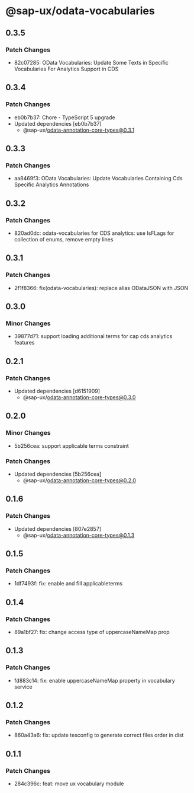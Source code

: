 # @sap-ux/odata-vocabularies

## 0.3.5

### Patch Changes

-   82c07285: OData Vocabularies: Update Some Texts in Specific Vocabularies For Analytics Support in CDS

## 0.3.4

### Patch Changes

-   eb0b7b37: Chore - TypeScript 5 upgrade
-   Updated dependencies [eb0b7b37]
    -   @sap-ux/odata-annotation-core-types@0.3.1

## 0.3.3

### Patch Changes

-   aa8469f3: OData Vocabularies: Update Vocabularies Containing Cds Specific Analytics Annotations

## 0.3.2

### Patch Changes

-   820ad0dc: odata-vocabularies for CDS analytics: use IsFLags for collection of enums, remove empty lines

## 0.3.1

### Patch Changes

-   2f1f8366: fix(odata-vocabularies): replace alias ODataJSON with JSON

## 0.3.0

### Minor Changes

-   39877d71: support loading additional terms for cap cds analytics features

## 0.2.1

### Patch Changes

-   Updated dependencies [d6151909]
    -   @sap-ux/odata-annotation-core-types@0.3.0

## 0.2.0

### Minor Changes

-   5b256cea: support applicable terms constraint

### Patch Changes

-   Updated dependencies [5b256cea]
    -   @sap-ux/odata-annotation-core-types@0.2.0

## 0.1.6

### Patch Changes

-   Updated dependencies [807e2857]
    -   @sap-ux/odata-annotation-core-types@0.1.3

## 0.1.5

### Patch Changes

-   1df7493f: fix: enable and fill applicableterms

## 0.1.4

### Patch Changes

-   89a1bf27: fix: change access type of uppercaseNameMap prop

## 0.1.3

### Patch Changes

-   fd883c14: fix: enable uppercaseNameMap property in vocabulary service

## 0.1.2

### Patch Changes

-   860a43a6: fix: update tesconfig to generate correct files order in dist

## 0.1.1

### Patch Changes

-   284c396c: feat: move ux vocabulary module
